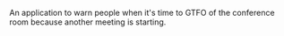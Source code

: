 An application to warn people when it's time to GTFO of the conference room because another meeting is starting.